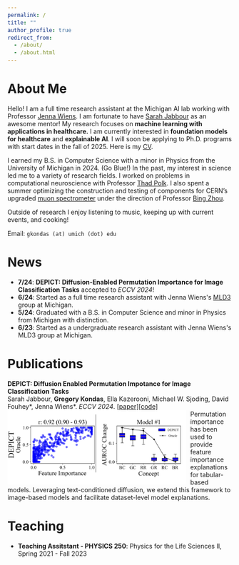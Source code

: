 ```yaml
---
permalink: /
title: ""
author_profile: true
redirect_from: 
  - /about/
  - /about.html
---
```


About Me
===

Hello! I am a full time research assistant at the Michigan AI lab working with Professor [Jenna Wiens](https://websites.umich.edu/~wiensj/). I am fortunate to have [Sarah Jabbour](https://sjabbour.github.io/) as an awesome mentor! My research focuses on **machine learning with applications in healthcare.** I am currently interested in **foundation models for healthcare** and **explainable AI**. I will soon be applying to Ph.D. programs with start dates in the fall of 2025. Here is my [CV](https://gkondas.github.io/files/gregCV.pdf).

I earned my B.S. in Computer Science with a minor in Physics from the University of Michigan in 2024. (Go Blue!) In the past, my interest in science led me to a variety of research fields. I worked on problems in computational neuroscience with Professor [Thad Polk](https://lsa.umich.edu/psych/people/faculty/tpolk.html). I also spent a summer optimizing the construction and testing of components for CERN’s upgraded [muon spectrometer](https://atlas.cern/Discover/Detector/Muon-Spectrometer) under the direction of Professor [Bing Zhou](https://lsa.umich.edu/physics/people/faculty/bzhou.html).

Outside of research I enjoy listening to music, keeping up with current events, and cooking!

Email: `gkondas (at) umich (dot) edu`

News
===
- **7/24**: **DEPICT: Diffusion-Enabled Permutation Importance for Image Classification Tasks** accepted to *ECCV 2024*!
- **6/24**: Started as a full time research assistant with Jenna Wiens's [MLD3](https://wiens-group.engin.umich.edu/) group at Michigan.
- **5/24**: Graduated with a B.S. in Computer Science and minor in Physics from Michigan with distinction.
- **6/23**: Started as a undergraduate research assistant with Jenna Wiens's MLD3 group at Michigan.

Publications
===

**DEPICT: Diffusion Enabled Permutation Impotance for Image Classification Tasks**  
Sarah Jabbour, **Gregory Kondas**, Ella Kazerooni, Michael W. Sjoding, David Fouhey\*, Jenna Wiens\*. *ECCV 2024*. [\[paper\]](https://arxiv.org/abs/2407.14509)[\[code\]](https://github.com/MLD3/DEPICT)  
<img src="images/depict_thumbnail.png" alt="depict_thumbnail" width="400" style="float: left; margin-right: 10px;">
Permutation importance has been used to provide feature importance explanations for tabular-based models. Leveraging text-conditioned diffusion, we extend this framework to image-based models and facilitate dataset-level model explanations. 

Teaching
===
- **Teaching Assitstant - PHYSICS 250**: Physics for the Life Sciences II, Spring 2021 - Fall 2023

<script type="text/javascript" src="//rf.revolvermaps.com/0/0/8.js?i=5w19m8vhder&amp;m=0&amp;c=ff0000&amp;cr1=54ff00&amp;f=arial&amp;l=33" async="async"></script>